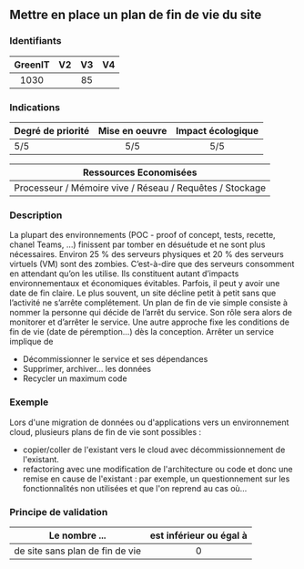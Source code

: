 ## Mettre en place un plan de fin de vie du site

### Identifiants

| GreenIT |  V2  |  V3  |  V4  |
|:-------:|:----:|:----:|:----:|
|   1030   |   | 85  |      |

### Indications

| Degré de priorité |      Mise en oeuvre       |  Impact écologique    | 
|-------------------|:-------------------------:|:---------------------:|
|  5/5      |  5/5                   |    5/5               | 


|Ressources Economisées                                      |
|:----------------------------------------------------------:|
| Processeur / Mémoire vive / Réseau / Requêtes / Stockage   |

### Description

La plupart des environnements (POC - proof of concept, tests, recette, chanel Teams, …) finissent par tomber en désuétude et ne sont plus nécessaires. Environ 25 % des serveurs physiques et 20 % des serveurs virtuels (VM) sont des zombies. C’est-à-dire que des serveurs consomment en attendant qu’on les utilise. Ils constituent autant d’impacts environnementaux et économiques évitables.
Parfois, il peut y avoir une date de fin claire. Le plus souvent, un site décline petit à petit sans que l’activité ne s’arrête complétement.
Un plan de fin de vie simple consiste à nommer la personne qui décide de l’arrêt du service. Son rôle sera alors de monitorer et d’arrêter le service. Une autre approche fixe les conditions de fin de vie (date de péremption…) dès la conception. 
Arrêter un service implique de 
-	Décommissionner le service et ses dépendances
-	Supprimer, archiver… les données
-	Recycler un maximum code

### Exemple

Lors d'une migration de données ou d'applications vers un environnement cloud, plusieurs plans de fin de vie sont possibles :
* copier/coller de l'existant vers le cloud avec décommissionnement de l'existant.
* refactoring avec une modification de l'architecture ou code et donc une remise en cause de l'existant : par exemple, un questionnement sur les fonctionnalités non utilisées et que l'on reprend au cas où…


### Principe de validation

| Le nombre ...     | est inférieur ou égal à   |  
|-------------------|:-------------------------:|
|  de site sans plan de fin de vie | 0  |
